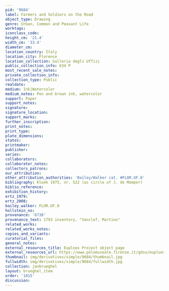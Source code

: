 ```yaml
---
pid: '9684'
label: Farmers and Soldiers on the Road
object_type: Drawing
genre: Urban, Common and Peasant Life
worktags:
iconclass_code:
height_cm: '21.4'
width_cm: '33.4'
diameter_cm:
location_country: Italy
location_city: Florence
location_collection: Galleria degli Uffizi
public_collection_info: 634 P
most_recent_sale_notes:
private_collection_info:
collection_type: Public
realdate:
medium: Ink|Watercolor
medium_notes: Pen and brown ink, watercolor
support: Paper
support_notes:
signature:
signature_location:
support_marks:
further_inscription:
print_notes:
print_type:
plate_dimensions:
states:
printmaker:
publisher:
series:
collaborators:
collaborator_notes:
collectors_patrons:
our_attribution:
other_attribution_authorities: 'Bailey/Walker cat. #FLOR.UF.8'
bibliography: Kloek 1975, nr. 522 (as circle of J. de Momper)
biblio_reference:
exhibition_history:
ertz_1979:
ertz_2008:
bailey_walker: FLOR.UF.8
hollstein_no:
provenance: '6738'
provenance_text: 1793 inventory, "Vanclef, Martino"
related_works:
related_works_notes:
copies_and_variants:
curatorial_files:
general_notes:
external_resources_title: Euploos Project object page
external_resources_url: https://www.polomuseale.firenze.it/gdsu/euploos/
thumbnail: img/derivatives/simple/9684/thumbnail.jpg
fullwidth: img/derivatives/simple/9684/fullwidth.jpg
collection: janbrueghel
layout: brueghel_item
order: '1015'
discussion:
---
```

